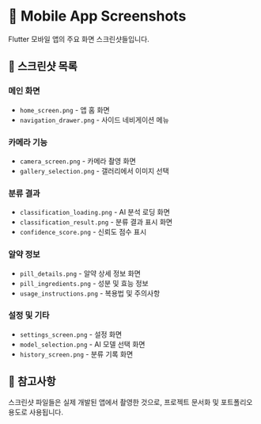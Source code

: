 # 📱 Mobile App Screenshots

Flutter 모바일 앱의 주요 화면 스크린샷들입니다.

## 📸 스크린샷 목록

### 메인 화면
- `home_screen.png` - 앱 홈 화면
- `navigation_drawer.png` - 사이드 네비게이션 메뉴

### 카메라 기능
- `camera_screen.png` - 카메라 촬영 화면
- `gallery_selection.png` - 갤러리에서 이미지 선택

### 분류 결과
- `classification_loading.png` - AI 분석 로딩 화면
- `classification_result.png` - 분류 결과 표시 화면
- `confidence_score.png` - 신뢰도 점수 표시

### 알약 정보
- `pill_details.png` - 알약 상세 정보 화면
- `pill_ingredients.png` - 성분 및 효능 정보
- `usage_instructions.png` - 복용법 및 주의사항

### 설정 및 기타
- `settings_screen.png` - 설정 화면
- `model_selection.png` - AI 모델 선택 화면
- `history_screen.png` - 분류 기록 화면

## 📝 참고사항

스크린샷 파일들은 실제 개발된 앱에서 촬영한 것으로, 
프로젝트 문서화 및 포트폴리오 용도로 사용됩니다.